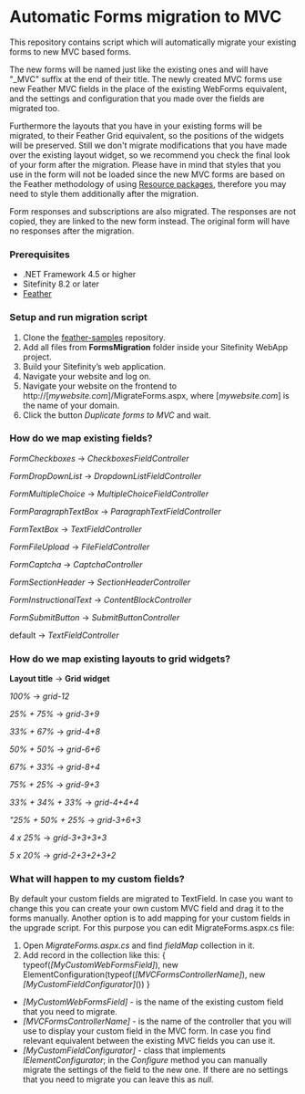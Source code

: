 Automatic Forms migration to MVC
=======

This repository contains script which will automatically migrate your existing forms to new MVC based forms.

The new forms will be named just like the existing ones and will have "_MVC" suffix at the end of their title.
The newly created MVC forms use new Feather MVC fields in the place of the existing WebForms equivalent, and the settings and configuration that you made over the fields are migrated too.

Furthermore the layouts that you have in your existing forms will be migrated, to their Feather Grid equivalent, so the positions of the widgets will be preserved. Still we don't migrate modifications that you have made over the existing layout widget, so we recommend you check the final look of your form after the migration.
Please have in mind that styles that you use in the form will not be loaded since the new MVC forms are based on the Feather methodology of using [Resource packages](http://docs.sitefinity.com/feather-resource-packages), therefore you may need to style them additionally after the migration.

Form responses and subscriptions are also migrated. The responses are not copied, they are linked to the new form instead. The original form will have no responses after the migration.

###  Prerequisites
- .NET Framework 4.5 or higher
- Sitefinity 8.2 or later
- [Feather](https://github.com/Sitefinity/feather/wiki/Getting-Started)

### Setup and run migration script
1. Clone the [feather-samples](https://github.com/Sitefinity/feather-samples) repository.
2. Add all files from **FormsMigration** folder inside your Sitefinity WebApp project. 
3. Build your Sitefinity’s web application.
4. Navigate your website and log on.
5. Navigate your website on the frontend to http://[*mywebsite.com*]/MigrateForms.aspx, where [*mywebsite.com*] is the name of your domain.
6. Click the button *Duplicate forms to MVC* and wait.

### How do we map existing fields?

*FormCheckboxes*        -> *CheckboxesFieldController* 

*FormDropDownList*      -> *DropdownListFieldController* 

*FormMultipleChoice*    -> *MultipleChoiceFieldController* 

*FormParagraphTextBox*  -> *ParagraphTextFieldController* 

*FormTextBox*           -> *TextFieldController* 

*FormFileUpload*        -> *FileFieldController* 

*FormCaptcha*           -> *CaptchaController* 

*FormSectionHeader*     -> *SectionHeaderController* 

*FormInstructionalText* -> *ContentBlockController* 

*FormSubmitButton*      -> *SubmitButtonController* 

default                 -> *TextFieldController* 

### How do we map existing layouts to grid widgets?

**Layout title**       -> **Grid widget**


*100%*             -> *grid-12* 

*25% + 75%*        -> *grid-3+9* 

*33% + 67%*        -> *grid-4+8* 

*50% + 50%*        -> *grid-6+6* 

*67% + 33%*        -> *grid-8+4* 

*75% + 25%*        -> *grid-9+3* 

*33% + 34% + 33%*  -> *grid-4+4+4* 

*"25% + 50% + 25%* -> *grid-3+6+3* 

*4 x 25%*          -> *grid-3+3+3+3* 

*5 x 20%*          -> *grid-2+3+2+3+2* 

### What will happen to my custom fields?

By default your custom fields are migrated to TextField. In case you want to change this you can create your own custom MVC field and drag it to the forms manually. Another option is to add mapping for your custom fields in the upgrade script. 
For this purpose you can edit MigrateForms.aspx.cs file:

1. Open *MigrateForms.aspx.cs*  and find *fieldMap* collection in it.
2. Add record in the collection like this:
{ typeof(*[MyCustomWebFormsField]*),  new ElementConfiguration(typeof(*[MVCFormsControllerName]*), new *[MyCustomFieldConfigurator]*()) }

- *[MyCustomWebFormsField]* - is the name of the existing custom field that you need to migrate.
- *[MVCFormsControllerName]* - is the name of the controller that you will use to display your custom field in the MVC form. In case you find relevant equivalent between the existing MVC fields you can use it.
- *[MyCustomFieldConfigurator]*  - class that implements *IElementConfigurator*; in the *Configure* method you can manually migrate the settings of the field to the new one. If there are no settings that you need to migrate you can leave this as *null*.
